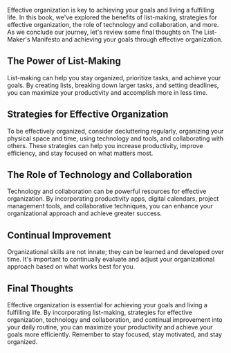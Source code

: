 
Effective organization is key to achieving your goals and living a fulfilling life. In this book, we've explored the benefits of list-making, strategies for effective organization, the role of technology and collaboration, and more. As we conclude our journey, let's review some final thoughts on The List-Maker's Manifesto and achieving your goals through effective organization.

The Power of List-Making
------------------------

List-making can help you stay organized, prioritize tasks, and achieve your goals. By creating lists, breaking down larger tasks, and setting deadlines, you can maximize your productivity and accomplish more in less time.

Strategies for Effective Organization
-------------------------------------

To be effectively organized, consider decluttering regularly, organizing your physical space and time, using technology and tools, and collaborating with others. These strategies can help you increase productivity, improve efficiency, and stay focused on what matters most.

The Role of Technology and Collaboration
----------------------------------------

Technology and collaboration can be powerful resources for effective organization. By incorporating productivity apps, digital calendars, project management tools, and collaborative techniques, you can enhance your organizational approach and achieve greater success.

Continual Improvement
---------------------

Organizational skills are not innate; they can be learned and developed over time. It's important to continually evaluate and adjust your organizational approach based on what works best for you.

Final Thoughts
--------------

Effective organization is essential for achieving your goals and living a fulfilling life. By incorporating list-making, strategies for effective organization, technology and collaboration, and continual improvement into your daily routine, you can maximize your productivity and achieve your goals more efficiently. Remember to stay focused, stay motivated, and stay organized.

